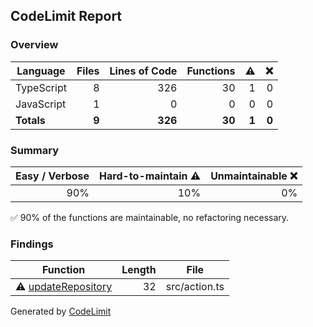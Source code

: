 ## CodeLimit Report

### Overview
| **Language** | **Files** | **Lines of Code** | **Functions** | **⚠** | **❌** |
| --- | ---: | ---: | ---: | ---: | ---: |
| TypeScript | 8 | 326 | 30 | 1 | 0 |
| JavaScript | 1 | 0 | 0 | 0 | 0 |
| **Totals** | **9** | **326** | **30** | **1** | **0** |

### Summary
| **Easy / Verbose** | **Hard-to-maintain ⚠** | **Unmaintainable ❌** |
| ---: | ---: | ---: |
| 90% | 10% | 0% |

✅ 90% of the functions are maintainable, no refactoring necessary.

### Findings
| **Function** | **Length** | **File** |
| --- | ---: | --- |
| ⚠ [updateRepository](https://github.com/getcodelimit/codelimit-action/blob/main/src/action.ts#L96-L127) | 32 | src/action.ts |

Generated by [CodeLimit](https://getcodelimit.github.io)
